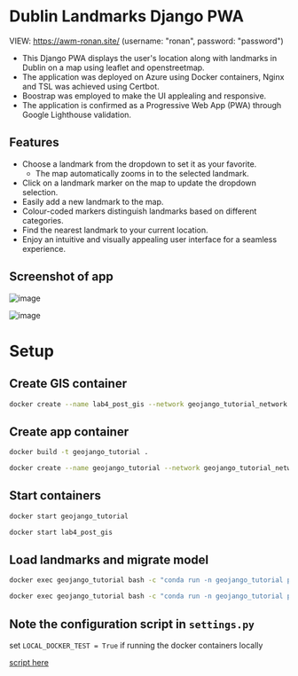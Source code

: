 # Dublin Landmarks Django PWA

VIEW: https://awm-ronan.site/ (username: "ronan", password: "password")

- This Django PWA displays the user's location along with landmarks in Dublin on a map using leaflet and openstreetmap.
- The application was deployed on Azure using Docker containers, Nginx and TSL was achieved using Certbot.
- Boostrap was employed to make the UI applealing and responsive.
- The application is confirmed as a Progressive Web App (PWA) through Google Lighthouse validation.

## Features
- Choose a landmark from the dropdown to set it as your favorite.
  - The map automatically zooms in to the selected landmark.
- Click on a landmark marker on the map to update the dropdown selection.
- Easily add a new landmark to the map.
- Colour-coded markers distinguish landmarks based on different categories.
- Find the nearest landmark to your current location.
- Enjoy an intuitive and visually appealing user interface for a seamless experience.

## Screenshot of app

![image](https://github.com/ronan-s1/geojango_tutorial/assets/85257187/fa5fb0e3-78d9-4e06-bc8a-4b77b2acc1c2)

![image](https://github.com/ronan-s1/geojango_tutorial/assets/85257187/71f62e05-f339-4769-b3b9-c36219d6d943)


# Setup

## Create GIS container
```bash
docker create --name lab4_post_gis --network geojango_tutorial_network --network-alias lab4_post_gis -e POSTGRES_USER=docker -e POSTGRES_PASS=docker -t -p 25432:5432 -v name_of_volume:/var/lib/postgresql kartoza/postgis
```

## Create app container
```bash
docker build -t geojango_tutorial .
```

```bash
docker create --name geojango_tutorial --network geojango_tutorial_network --network-alias geojango_tutorial -t -p 8001:8001 geojango_tutorial
```

## Start containers
```bash
docker start geojango_tutorial
```

```bash
docker start lab4_post_gis
```

## Load landmarks and migrate model
```bash
docker exec geojango_tutorial bash -c "conda run -n geojango_tutorial python manage.py migrate"
```
```bash
docker exec geojango_tutorial bash -c "conda run -n geojango_tutorial python manage.py import_landmarks"
```

## Note the configuration script in `settings.py`

set `LOCAL_DOCKER_TEST = True` if running the docker containers locally

[script here](https://github.com/ronan-s1/geojango_tutorial/blob/main/geojango_tutorial/settings.py#L100C1-L129C1)
